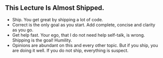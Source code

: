 ## This Lecture Is Almost Shipped.

- Ship. You get great by shipping a lot of code.
- Correct is the only goal as you start. Add complete, concise and clarity as you go.
- Get help fast. Your ego, that I do not need help self-talk, is wrong. Shipping is the goal! Humility.
- Opinions are abundant on this and every other topic. But if you ship, you are doing it well. If you do not ship, everything is suspect.
